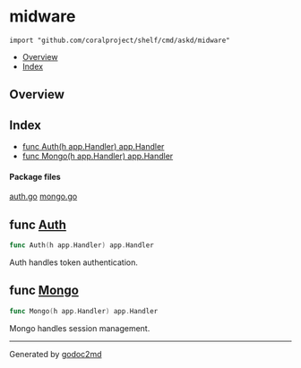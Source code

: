

# midware
`import "github.com/coralproject/shelf/cmd/askd/midware"`

* [Overview](#pkg-overview)
* [Index](#pkg-index)

## <a name="pkg-overview">Overview</a>



## <a name="pkg-index">Index</a>
* [func Auth(h app.Handler) app.Handler](#Auth)
* [func Mongo(h app.Handler) app.Handler](#Mongo)


#### <a name="pkg-files">Package files</a>
[auth.go](/src/github.com/coralproject/shelf/cmd/askd/midware/auth.go) [mongo.go](/src/github.com/coralproject/shelf/cmd/askd/midware/mongo.go) 





## <a name="Auth">func</a> [Auth](/src/target/auth.go?s=239:275#L3)
``` go
func Auth(h app.Handler) app.Handler
```
Auth handles token authentication.



## <a name="Mongo">func</a> [Mongo](/src/target/mongo.go?s=274:311#L4)
``` go
func Mongo(h app.Handler) app.Handler
```
Mongo handles session management.








- - -
Generated by [godoc2md](http://godoc.org/github.com/davecheney/godoc2md)
